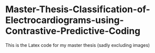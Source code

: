 # Master-Thesis-Classification-of-Electrocardiograms-using-Contrastive-Predictive-Coding
This is the Latex code for my master thesis (sadly excluding images)
